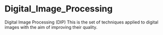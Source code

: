# Digital_Image_Processing
Digital Image Processing (DIP) This is the set of techniques applied to digital images with the aim of improving their quality. 
